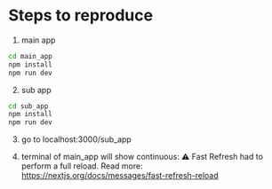 # Steps to reproduce

1. main app
```bash
cd main_app
npm install
npm run dev
```


2. sub app
```bash
cd sub_app
npm install
npm run dev
```

3. go to localhost:3000/sub_app

4. terminal of main_app will show continuous:
⚠ Fast Refresh had to perform a full reload. Read more: https://nextjs.org/docs/messages/fast-refresh-reload
